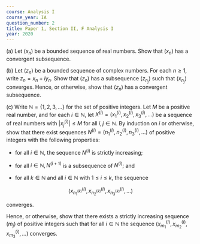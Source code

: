 ```yaml
---
course: Analysis I
course_year: IA
question_number: 2
title: Paper 1, Section II, F Analysis I
year: 2020
---
```




(a) Let $\left(x_{n}\right)$ be a bounded sequence of real numbers. Show that $\left(x_{n}\right)$ has a convergent subsequence.

(b) Let $\left(z_{n}\right)$ be a bounded sequence of complex numbers. For each $n \geqslant 1$, write $z_{n}=x_{n}+i y_{n}$. Show that $\left(z_{n}\right)$ has a subsequence $\left(z_{n_{j}}\right)$ such that $\left(x_{n_{j}}\right)$ converges. Hence, or otherwise, show that $\left(z_{n}\right)$ has a convergent subsequence.

(c) Write $\mathbb{N}=\{1,2,3, \ldots\}$ for the set of positive integers. Let $M$ be a positive real number, and for each $i \in \mathbb{N}$, let $X^{(i)}=\left(x_{1}^{(i)}, x_{2}^{(i)}, x_{3}^{(i)}, \ldots\right)$ be a sequence of real numbers with $\left|x_{j}^{(i)}\right| \leqslant M$ for all $i, j \in \mathbb{N}$. By induction on $i$ or otherwise, show that there exist sequences $N^{(i)}=\left(n_{1}^{(i)}, n_{2}^{(i)}, n_{3}^{(i)}, \ldots\right)$ of positive integers with the following properties:

- for all $i \in \mathbb{N}$, the sequence $N^{(i)}$ is strictly increasing;

- for all $i \in \mathbb{N}, N^{(i+1)}$ is a subsequence of $N^{(i)} ;$ and

- for all $k \in \mathbb{N}$ and all $i \in \mathbb{N}$ with $1 \leqslant i \leqslant k$, the sequence

$$\left(x_{n_{1}^{(k)}}^{(i)}, x_{n_{2}^{(k)}}^{(i)}, x_{n_{3}^{(k)}}^{(i)}, \ldots\right)$$

converges.

Hence, or otherwise, show that there exists a strictly increasing sequence $\left(m_{j}\right)$ of positive integers such that for all $i \in \mathbb{N}$ the sequence $\left(x_{m_{1}}^{(i)}, x_{m_{2}}^{(i)}, x_{m_{3}}^{(i)}, \ldots\right)$ converges.